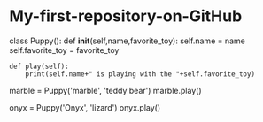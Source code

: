 # My-first-repository-on-GitHub
class Puppy():
    def __init__(self,name,favorite_toy):
        self.name = name
        self.favorite_toy = favorite_toy
        
    def play(self):
        print(self.name+" is playing with the "+self.favorite_toy)
        
marble = Puppy('marble', 'teddy bear')
marble.play()

onyx = Puppy('Onyx', 'lizard')
onyx.play()
